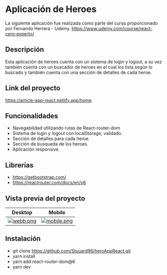 # Aplicación de Heroes
La siguiente aplicación fue realizada como parte del
curso proporcionado por Fernando Herrera - Udemy.
https://www.udemy.com/course/react-cero-experto/

## Descripción
Esta aplicación de heroes cuenta con un sistema de
login y logout, a su vez también cuenta con un buscador
de heroes en el cual los lista según lo buscado y también cuenta 
con una sección de detalles de cada heroe.

## Link del proyecto
https://article-app-react.netlify.app/home

## Funcionalidades
- Navegabilidad utilizando rutas de React-router-dom
- Sistema de login y logout con localStorage, validado.
- Sección de detalles para cada heroe.
- Sección de busqueda de los heroes.
- Aplicación responsive.

## Librerías
- https://getbootstrap.com/
- https://reactrouter.com/docs/en/v6

## Vista previa del proyecto
Desktop             |  Mobile
:-------------------------:|:-------------------------:
[![webb.png](https://i.postimg.cc/yxZtBYYK/webb.png)](https://postimg.cc/sG3w4zhH)  |  [![mobile.png](https://i.postimg.cc/7Y4TSt8P/mobile.png)](https://postimg.cc/Wt93vn1x)

## Instalación
- git clone https://github.com/Stuuard96/heroAppReact.git
- yarn install 
- yarn add react-router-dom@6
- yarn dev
